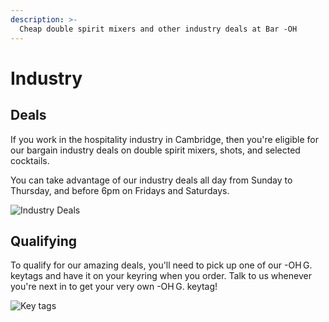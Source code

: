 ```yaml
---
description: >-
  Cheap double spirit mixers and other industry deals at Bar -OH
---
```


# Industry

## Deals

If you work in the hospitality industry in Cambridge, then you're
eligible for our bargain industry deals on double spirit mixers,
shots, and selected cocktails.

You can take advantage of our industry deals all day from Sunday to
Thursday, and before 6pm on Fridays and Saturdays.

![Industry Deals](images/menu/industry.png)

## Qualifying

To qualify for our amazing deals, you'll need to pick up one of our
-OH G. keytags and have it on your keyring when you order.  Talk to
us whenever you're next in to get your very own -OH G. keytag!

![Key tags](images/keytag.jpeg)
